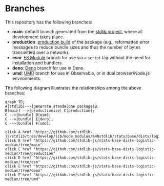 <!--

@license Apache-2.0

Copyright (c) 2022 The Stdlib Authors.

Licensed under the Apache License, Version 2.0 (the "License");
you may not use this file except in compliance with the License.
You may obtain a copy of the License at

    http://www.apache.org/licenses/LICENSE-2.0

Unless required by applicable law or agreed to in writing, software
distributed under the License is distributed on an "AS IS" BASIS,
WITHOUT WARRANTIES OR CONDITIONS OF ANY KIND, either express or implied.
See the License for the specific language governing permissions and
limitations under the License.

-->

# Branches

This repository has the following branches:

-   **main**: default branch generated from the [stdlib project][stdlib-url], where all development takes place.
-   **production**: [production build][production-url] of the package (e.g., reformatted error messages to reduce bundle sizes and thus the number of bytes transmitted over a network).
-   **esm**: [ES Module][esm-url] branch for use via a `script` tag without the need for installation and bundlers.
-   **deno**: [Deno][deno-url] branch for use in Deno.
-   **umd**: [UMD][umd-url] branch for use in Observable, or in dual browser/Node.js environments.

The following diagram illustrates the relationships among the above branches:

```mermaid
graph TD;
A[stdlib]-->|generate standalone package|B;
B[main] -->|productionize| C[production];
C -->|bundle| D[esm];
C -->|bundle| E[deno];
C -->|bundle| F[umd];

click A href "https://github.com/stdlib-js/stdlib/tree/develop/lib/node_modules/%40stdlib/stats/base/dists/logistic/median"
click B href "https://github.com/stdlib-js/stats-base-dists-logistic-median/tree/main"
click C href "https://github.com/stdlib-js/stats-base-dists-logistic-median/tree/production"
click D href "https://github.com/stdlib-js/stats-base-dists-logistic-median/tree/esm"
click E href "https://github.com/stdlib-js/stats-base-dists-logistic-median/tree/deno"
click F href "https://github.com/stdlib-js/stats-base-dists-logistic-median/tree/umd"
```

[stdlib-url]: https://github.com/stdlib-js/stdlib/tree/develop/lib/node_modules/%40stdlib/stats/base/dists/logistic/median
[production-url]: https://github.com/stdlib-js/stats-base-dists-logistic-median/tree/production
[deno-url]: https://github.com/stdlib-js/stats-base-dists-logistic-median/tree/deno
[umd-url]: https://github.com/stdlib-js/stats-base-dists-logistic-median/tree/umd
[esm-url]: https://github.com/stdlib-js/stats-base-dists-logistic-median/tree/esm